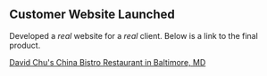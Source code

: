 



## Customer Website Launched
Developed a *real* website for a *real* client. Below is a link to the final product.

[David Chu's China Bistro Restaurant in Baltimore, MD](https://www.davidchuschinabistro.com/#/menu)
